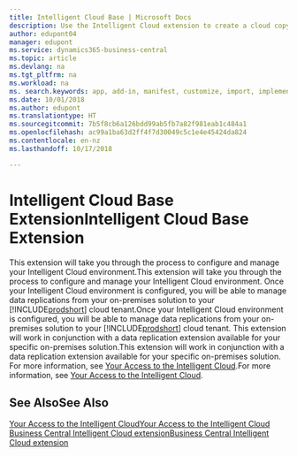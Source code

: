 ```yaml
---
title: Intelligent Cloud Base | Microsoft Docs
description: Use the Intelligent Cloud extension to create a cloud copy of your data so you are connected to the intelligent cloud.
author: edupont04
manager: edupont
ms.service: dynamics365-business-central
ms.topic: article
ms.devlang: na
ms.tgt_pltfrm: na
ms.workload: na
ms. search.keywords: app, add-in, manifest, customize, import, implement
ms.date: 10/01/2018
ms.author: edupont
ms.translationtype: HT
ms.sourcegitcommit: 7b5f8cb6a126bdd99ab5fb7a82f981eab1c484a1
ms.openlocfilehash: ac99a1ba63d2ff4f7d30049c5c1e4e45424da824
ms.contentlocale: en-nz
ms.lasthandoff: 10/17/2018

---
```


# <a name="intelligent-cloud-base-extension"></a><span data-ttu-id="03fe5-103">Intelligent Cloud Base Extension</span><span class="sxs-lookup"><span data-stu-id="03fe5-103">Intelligent Cloud Base Extension</span></span>

<span data-ttu-id="03fe5-104">This extension will take you through the process to configure and manage your Intelligent Cloud environment.</span><span class="sxs-lookup"><span data-stu-id="03fe5-104">This extension will take you through the process to configure and manage your Intelligent Cloud environment.</span></span> <span data-ttu-id="03fe5-105">Once your Intelligent Cloud environment is configured, you will be able to manage data replications from your on-premises solution to your [!INCLUDE[prodshort](includes/prodshort.md)] cloud tenant.</span><span class="sxs-lookup"><span data-stu-id="03fe5-105">Once your Intelligent Cloud environment is configured, you will be able to manage data replications from your on-premises solution to your [!INCLUDE[prodshort](includes/prodshort.md)] cloud tenant.</span></span> <span data-ttu-id="03fe5-106">This extension will work in conjunction with a data replication extension available for your specific on-premises solution.</span><span class="sxs-lookup"><span data-stu-id="03fe5-106">This extension will work in conjunction with a data replication extension available for your specific on-premises solution.</span></span> <span data-ttu-id="03fe5-107">For more information, see [Your Access to the Intelligent Cloud](about-intelligent-cloud.md).</span><span class="sxs-lookup"><span data-stu-id="03fe5-107">For more information, see [Your Access to the Intelligent Cloud](about-intelligent-cloud.md).</span></span>  

## <a name="see-also"></a><span data-ttu-id="03fe5-108">See Also</span><span class="sxs-lookup"><span data-stu-id="03fe5-108">See Also</span></span>

[<span data-ttu-id="03fe5-109">Your Access to the Intelligent Cloud</span><span class="sxs-lookup"><span data-stu-id="03fe5-109">Your Access to the Intelligent Cloud</span></span>](about-intelligent-cloud.md)  
[<span data-ttu-id="03fe5-110">Business Central Intelligent Cloud extension</span><span class="sxs-lookup"><span data-stu-id="03fe5-110">Business Central Intelligent Cloud extension</span></span>](ui-extensions-data-replication.md)  

